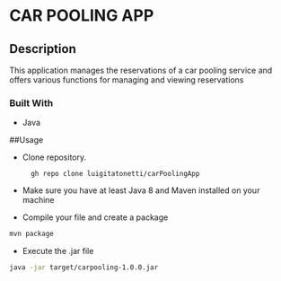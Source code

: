 # CAR POOLING APP

## Description
This application manages the reservations of a car pooling service and offers various functions for managing and viewing reservations

### Built With

* Java

##Usage

* Clone repository.

        gh repo clone luigitatonetti/carPoolingApp
* Make sure you have at least Java 8 and Maven installed on your machine
* Compile your file and create a package
```bash
mvn package
```
* Execute the .jar file
```bash
java -jar target/carpooling-1.0.0.jar
```
